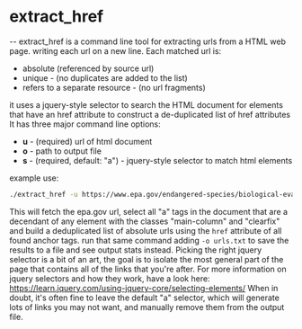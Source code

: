 # extract_href
--
extract_href is a command line tool for extracting urls from a HTML web page.
writing each url on a new line. Each matched url is:

* absolute (referenced by source url)
* unique - (no duplicates are added to the list)
* refers to a separate resource - (no url fragments)

it uses a jquery-style selector to search the HTML document for elements that
have an href attribute to construct a de-duplicated list of href attributes It
has three major command line options:

* **u** - (required) url of html document
* **o** - path to output file
* **s** - (required, default: "a") - jquery-style selector to match html elements

example use: 
```bash
./extract_href -u https://www.epa.gov/endangered-species/biological-evaluation-chapters-chlorpyrifos-esa-assessment -s '.main-column.clearfix a'
``` 
This will fetch the epa.gov url, select all "a" tags in the document that
are a decendant of any element with the classes "main-column" and "clearfix" and
build a deduplicated list of absolute urls using the `href` attribute of all
found anchor tags. run that same command adding `-o urls.txt` to save the
results to a file and see output stats instead. Picking the right jquery
selector is a bit of an art, the goal is to isolate the most general part of the
page that contains all of the links that you're after. For more information on
jquery selectors and how they work, have a look here:
https://learn.jquery.com/using-jquery-core/selecting-elements/ When in doubt,
it's often fine to leave the default "a" selector, which will generate lots of
links you may not want, and manually remove them from the output file.
